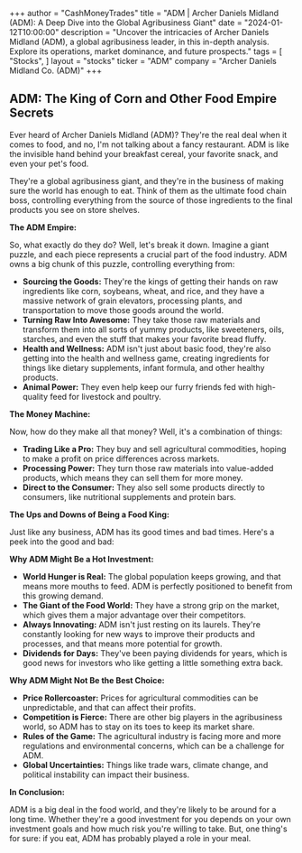 +++
author = "CashMoneyTrades"
title = "ADM |   Archer Daniels Midland (ADM): A Deep Dive into the Global Agribusiness Giant"
date = "2024-01-12T10:00:00"
description = "Uncover the intricacies of Archer Daniels Midland (ADM), a global agribusiness leader, in this in-depth analysis. Explore its operations, market dominance, and future prospects."
tags = [
"Stocks",
]
layout = "stocks"
ticker = "ADM"
company = "Archer Daniels Midland Co. (ADM)"
+++
        


## ADM: The King of Corn and Other Food Empire Secrets

Ever heard of Archer Daniels Midland (ADM)? They're the real deal when it comes to food, and no, I'm not talking about a fancy restaurant. ADM is like the invisible hand behind your breakfast cereal, your favorite snack, and even your pet's food.

They're a global agribusiness giant, and they're in the business of making sure the world has enough to eat. Think of them as the ultimate food chain boss, controlling everything from the source of those ingredients to the final products you see on store shelves. 

**The ADM Empire:**

So, what exactly do they do? Well, let's break it down. Imagine a giant puzzle, and each piece represents a crucial part of the food industry. ADM owns a big chunk of this puzzle, controlling everything from:

* **Sourcing the Goods:** They're the kings of getting their hands on raw ingredients like corn, soybeans, wheat, and rice, and they have a massive network of grain elevators, processing plants, and transportation to move those goods around the world.
* **Turning Raw Into Awesome:** They take those raw materials and transform them into all sorts of yummy products, like sweeteners, oils, starches, and even the stuff that makes your favorite bread fluffy. 
* **Health and Wellness:** ADM isn't just about basic food, they're also getting into the health and wellness game, creating ingredients for things like dietary supplements, infant formula, and other healthy products.
* **Animal Power:** They even help keep our furry friends fed with high-quality feed for livestock and poultry. 

**The Money Machine:**

Now, how do they make all that money? Well, it's a combination of things:

* **Trading Like a Pro:** They buy and sell agricultural commodities, hoping to make a profit on price differences across markets. 
* **Processing Power:** They turn those raw materials into value-added products, which means they can sell them for more money.
* **Direct to the Consumer:** They also sell some products directly to consumers, like nutritional supplements and protein bars.

**The Ups and Downs of Being a Food King:**

Just like any business, ADM has its good times and bad times. Here's a peek into the good and bad:

**Why ADM Might Be a Hot Investment:**

* **World Hunger is Real:** The global population keeps growing, and that means more mouths to feed. ADM is perfectly positioned to benefit from this growing demand.
* **The Giant of the Food World:** They have a strong grip on the market, which gives them a major advantage over their competitors.
* **Always Innovating:** ADM isn't just resting on its laurels. They're constantly looking for new ways to improve their products and processes, and that means more potential for growth.
* **Dividends for Days:** They've been paying dividends for years, which is good news for investors who like getting a little something extra back.

**Why ADM Might Not Be the Best Choice:**

* **Price Rollercoaster:** Prices for agricultural commodities can be unpredictable, and that can affect their profits. 
* **Competition is Fierce:** There are other big players in the agribusiness world, so ADM has to stay on its toes to keep its market share.
* **Rules of the Game:** The agricultural industry is facing more and more regulations and environmental concerns, which can be a challenge for ADM.
* **Global Uncertainties:** Things like trade wars, climate change, and political instability can impact their business. 

**In Conclusion:**

ADM is a big deal in the food world, and they're likely to be around for a long time. Whether they're a good investment for you depends on your own investment goals and how much risk you're willing to take. But, one thing's for sure: if you eat, ADM has probably played a role in your meal. 

        